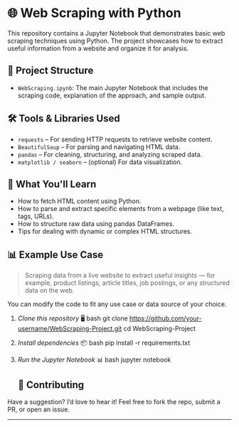# 🌐 Web Scraping with Python

This repository contains a Jupyter Notebook that demonstrates basic web scraping techniques using Python. The project showcases how to extract useful information from a website and organize it for analysis.

## 📁 Project Structure

- `WebScraping.ipynb`: The main Jupyter Notebook that includes the scraping code, explanation of the approach, and sample output.

## 🛠️ Tools & Libraries Used

- `requests` – For sending HTTP requests to retrieve website content.
- `BeautifulSoup` – For parsing and navigating HTML data.
- `pandas` – For cleaning, structuring, and analyzing scraped data.
- `matplotlib / seaborn` – (optional) For data visualization.

## 📌 What You'll Learn

- How to fetch HTML content using Python.
- How to parse and extract specific elements from a webpage (like text, tags, URLs).
- How to structure raw data using pandas DataFrames.
- Tips for dealing with dynamic or complex HTML structures.

## 📊 Example Use Case

> Scraping data from a live website to extract useful insights — for example, product listings, article titles, job postings, or any structured data on the web.

You can modify the code to fit any use case or data source of your choice.
1. *Clone this repository* 🖥
   bash
   git clone https://github.com/your-username/WebScraping-Project.git
   cd WebScraping-Project
   
2. *Install dependencies* 📦
   bash
   pip install -r requirements.txt
   
3. *Run the Jupyter Notebook* 📊
   bash
   jupyter notebook


   ## 🤝 Contributing
Have a suggestion? I’d love to hear it! Feel free to fork the repo, submit a PR, or open an issue. 

---
   
